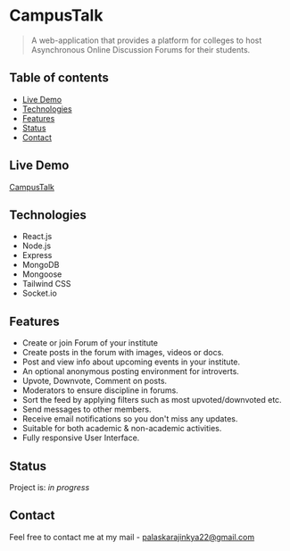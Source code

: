 # CampusTalk

> A web-application that provides a platform for colleges to host Asynchronous Online Discussion Forums for their students.

## Table of contents

- [Live Demo](#live-demo)
- [Technologies](#technologies)
- [Features](#features)
- [Status](#status)
- [Contact](#contact)

## Live Demo

[CampusTalk](https://campustalk-client.onrender.com/)

## Technologies

- React.js
- Node.js
- Express
- MongoDB
- Mongoose
- Tailwind CSS
- Socket.io

## Features

- Create or join Forum of your institute
- Create posts in the forum with images, videos or docs.
- Post and view info about upcoming events in your institute.
- An optional anonymous posting environment for introverts.
- Upvote, Downvote, Comment on posts.
- Moderators to ensure discipline in forums.
- Sort the feed by applying filters such as most upvoted/downvoted etc.
- Send messages to other members.
- Receive email notifications so you don't miss any updates.
- Suitable for both academic & non-academic activities.
- Fully responsive User Interface.

## Status

Project is: _in progress_

## Contact

Feel free to contact me at my mail - palaskarajinkya22@gmail.com

